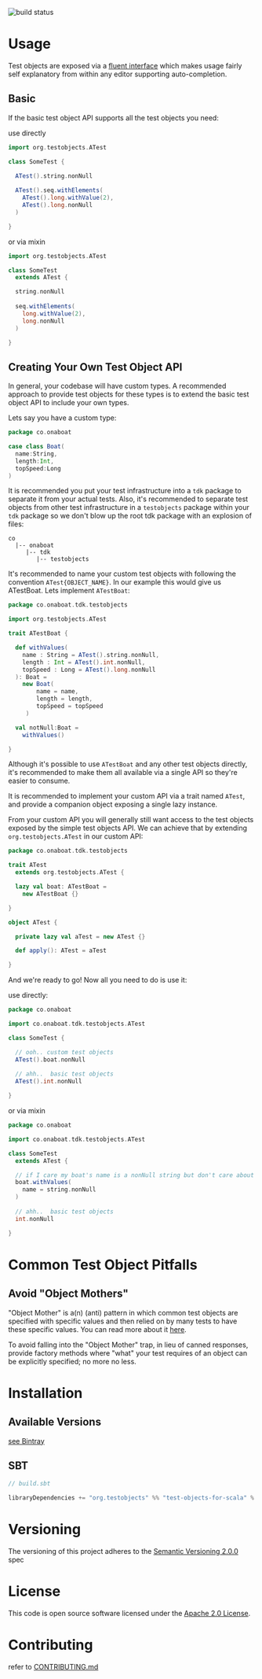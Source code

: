 ![build status](https://travis-ci.org/test-objects/test-objects-for-scala.svg?branch=master)

# Usage
Test objects are exposed via a [fluent interface](https://en.wikipedia.org/wiki/Fluent_interface) which makes usage fairly self explanatory from within any editor supporting auto-completion. 

## Basic
If the basic test object API supports all the test objects you need:

use directly
```SCALA
import org.testobjects.ATest

class SomeTest {

  ATest().string.nonNull
    
  ATest().seq.withElements(
    ATest().long.withValue(2),
    ATest().long.nonNull
  )

}
```

or via mixin
```SCALA
import org.testobjects.ATest

class SomeTest 
  extends ATest {

  string.nonNull
    
  seq.withElements(
    long.withValue(2),
    long.nonNull
  )

}
```

## Creating Your Own Test Object API
In general, your codebase will have custom types. A recommended approach to provide test objects for these types is
to extend the basic test object API to include your own types.

Lets say you have a custom type:

```SCALA
package co.onaboat

case class Boat(
  name:String,
  length:Int,
  topSpeed:Long
)
```

It is recommended you put your test infrastructure into a `tdk` package to separate it from your actual tests. 
Also, it's recommended to separate test objects from other test infrastructure in a `testobjects` package within your
`tdk` package so we don't blow up the root tdk package with an explosion of files:
```text
co
  |-- onaboat
     |-- tdk
        |-- testobjects        
```

It's recommended to name your custom test objects with following the convention `ATest{OBJECT_NAME}`. 
In our example this would give us ATestBoat. Lets implement `ATestBoat`:
     
```SCALA
package co.onaboat.tdk.testobjects

import org.testobjects.ATest

trait ATestBoat {

  def withValues(
    name : String = ATest().string.nonNull,
    length : Int = ATest().int.nonNull,
    topSpeed : Long = ATest().long.nonNull
  ): Boat =
    new Boat(
        name = name,
        length = length,
        topSpeed = topSpeed
     )  

  val notNull:Boat =
    withValues()

}

```

Although it's possible to use `ATestBoat` and any other test objects directly, it's recommended to make them all
available via a single API so they're easier to consume. 

It is recommended to implement your custom API via a trait named `ATest`, and provide a companion object exposing a
single lazy instance.

From your custom API you will generally still want access to the test objects exposed by the simple test objects API. 
We can achieve that by extending `org.testobjects.ATest` in our custom API:

```SCALA
package co.onaboat.tdk.testobjects

trait ATest
  extends org.testobjects.ATest {

  lazy val boat: ATestBoat =
    new ATestBoat {}

}

object ATest {

  private lazy val aTest = new ATest {}

  def apply(): ATest = aTest

}

```

And we're ready to go!
Now all you need to do is use it:

use directly:
```SCALA
package co.onaboat

import co.onaboat.tdk.testobjects.ATest

class SomeTest {

  // ooh.. custom test objects
  ATest().boat.nonNull
  
  // ahh..  basic test objects
  ATest().int.nonNull

}
```

or via mixin
```SCALA
package co.onaboat

import co.onaboat.tdk.testobjects.ATest

class SomeTest
  extends ATest {

  // if I care my boat's name is a nonNull string but don't care about it's length or topSpeed
  boat.withValues(
    name = string.nonNull
  )
  
  // ahh..  basic test objects
  int.nonNull

}
```

# Common Test Object Pitfalls

## Avoid "Object Mothers"
"Object Mother" is a(n) (anti) pattern in which common test objects are specified with specific values and then relied on by many tests to have these specific values. You can read more about it [here](http://davedevelopment.co.uk/2015/01/21/object-mothers.html).

To avoid falling into the "Object Mother" trap, in lieu of canned responses, provide factory methods where "what" your test requires of an object can be explicitly specified; no more no less. 

# Installation

## Available Versions
[see Bintray](https://bintray.com/test-objects/maven/test-objects-for-scala)

## SBT

```SCALA
// build.sbt

libraryDependencies += "org.testobjects" %% "test-objects-for-scala" % testObjectsForScalaVersion

```

# Versioning

The versioning of this project adheres to the [Semantic Versioning 2.0.0](http://semver.org/spec/v2.0.0.html) spec

# License

This code is open source software licensed under the [Apache 2.0 License](http://www.apache.org/licenses/LICENSE-2.0).

# Contributing

refer to [CONTRIBUTING.md](CONTRIBUTING.md)
